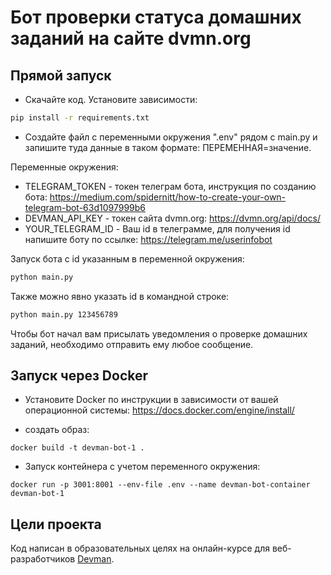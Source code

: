 # Бот проверки статуса домашних заданий на сайте dvmn.org

## Прямой запуск

- Скачайте код. Установите зависимости:
```sh
pip install -r requirements.txt
```
- Создайте файл с переменными окружения ".env" рядом с main.py и запишите туда данные в таком формате: ПЕРЕМЕННАЯ=значение.

Переменные окружения:
- TELEGRAM_TOKEN - токен телеграм бота, инструкция по созданию бота: https://medium.com/spidernitt/how-to-create-your-own-telegram-bot-63d1097999b6
- DEVMAN_API_KEY - токен сайта dvmn.org: https://dvmn.org/api/docs/
- YOUR_TELEGRAM_ID - Ваш id в телеграмме, для получения id напишите боту по ссылке: https://telegram.me/userinfobot


Запуск бота с id указанным в переменной окружения:
```sh
python main.py
```

Также можно явно указать id в командной строке:
```sh
python main.py 123456789
```

Чтобы бот начал вам присылать уведомления о проверке домашних заданий, необходимо отправить ему любое сообщение.


## Запуск через Docker

- Установите Docker по инструкции в зависимости от вашей операционной системы: https://docs.docker.com/engine/install/


- создать образ:

```commandline
docker build -t devman-bot-1 .
```
- Запуск контейнера с учетом переменного окружения:
```commandline
docker run -p 3001:8001 --env-file .env --name devman-bot-container devman-bot-1
```

## Цели проекта

Код написан в образовательных целях на онлайн-курсе для веб-разработчиков [Devman](https://dvmn.org).
